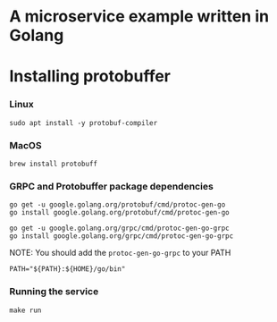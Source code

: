# A microservice example written in Golang

# Installing protobuffer

### Linux

```
sudo apt install -y protobuf-compiler
```

### MacOS

````
brew install protobuff
````

### GRPC and Protobuffer package dependencies

````
go get -u google.golang.org/protobuf/cmd/protoc-gen-go
go install google.golang.org/protobuf/cmd/protoc-gen-go

go get -u google.golang.org/grpc/cmd/protoc-gen-go-grpc
go install google.golang.org/grpc/cmd/protoc-gen-go-grpc
````

NOTE: You should add the `protoc-gen-go-grpc` to your PATH

````
PATH="${PATH}:${HOME}/go/bin"
````

### Running the service

````
make run
````